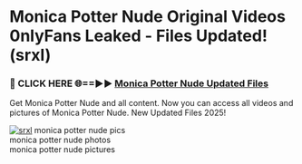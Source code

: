 # Monica Potter Nude Original Videos 0nlyFans Leaked - Files Updated! (srxl)

<h3>🔴 CLICK HERE 🌐==►► <a href="https://tinyurl.com/52m3yx9h" rel="nofollow">Monica Potter Nude Updated Files</a></h3>

Get Monica Potter Nude and all content. Now you can access all videos and pictures of Monica Potter Nude. New Updated Files 2025!

[![srxl](https://i.imgur.com/TnHtlc8.gif)](https://tinyurl.com/52m3yx9h)
monica potter nude pics<br>
monica potter nude photos<br>
monica potter nude pictures